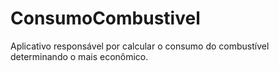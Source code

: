 # ConsumoCombustivel
Aplicativo responsável por calcular o consumo do combustível determinando o mais econômico.
